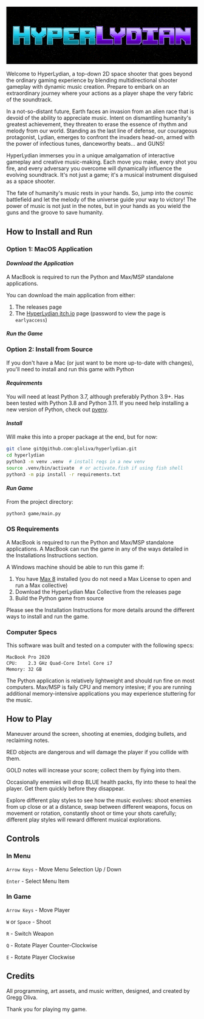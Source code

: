 ![title_card](assets/png/github/title_card.png) <!-- markdownlint-disable-line -->

Welcome to HyperLydian, a top-down 2D space shooter that goes beyond the ordinary gaming experience by blending multidirectional shooter gameplay with dynamic music creation. Prepare to embark on an extraordinary journey where your actions as a player shape the very fabric of the soundtrack.

In a not-so-distant future, Earth faces an invasion from an alien race that is devoid of the ability to appreciate music. Intent on dismantling humanity's greatest achievement, they threaten to erase the essence of rhythm and melody from our world. Standing as the last line of defense, our courageous protagonist, Lydian, emerges to confront the invaders head-on, armed with the power of infectious tunes, danceworthy beats... and GUNS!

HyperLydian immerses you in a unique amalgamation of interactive gameplay and creative music-making. Each move you make, every shot you fire, and every adversary you overcome will dynamically influence the evolving soundtrack. It's not just a game; it's a musical instrument disguised as a space shooter.

The fate of humanity's music rests in your hands. So, jump into the cosmic battlefield and let the melody of the universe guide your way to victory! The power of music is not just in the notes, but in your hands as you wield the guns and the groove to save humanity.

## How to Install and Run

### Option 1: MacOS Application

#### *Download the Application*

A MacBook is required to run the Python and Max/MSP standalone applications.

You can download the main application from either:

1. The releases page
2. The [HyperLydian itch.io](https://gloliva.itch.io/hyperlydian) page (password to view the page is `earlyaccess`)

#### *Run the Game*

### Option 2: Install from Source

If you don't have a Mac (or just want to be more up-to-date with changes), you'll need to install and run this game with Python

#### *Requirements*

You will need at least Python 3.7, although preferably Python 3.9+. Has been tested with Python 3.8 and Python 3.11. If you need help installing a new version of Python, check out [pyenv](https://github.com/pyenv/pyenv).

#### *Install*

Will make this into a proper package at the end, but for now:

```bash
git clone git@github.com:gloliva/hyperlydian.git
cd hyperlydian
python3 -m venv .venv  # install reqs in a new venv
source .venv/bin/activate  # or activate.fish if using fish shell
python3 -m pip install -r requirements.txt
```

#### *Run Game*

From the project directory:

```bash
python3 game/main.py
```

### OS Requirements

A MacBook is required to run the Python and Max/MSP standalone applications. A MacBook can run the game in any of the ways detailed in the Installations Instructions section.

A Windows machine should be able to run this game if:

1. You have [Max 8](https://cycling74.com/downloads) installed (you do not need a Max License to open and run a Max collective)
2. Download the HyperLydian Max Collective from the releases page
3. Build the Python game from source

Please see the Installation Instructions for more details around the different ways to install and run the game.

### Computer Specs

This software was built and tested on a computer with the following specs:

```text
MacBook Pro 2020
CPU:    2.3 GHz Quad-Core Intel Core i7
Memory: 32 GB
```

The Python application is relatively lightweight and should run fine on most computers. Max/MSP is faily CPU and memory intesive; if you are running additional memory-intensive applications you may experience stuttering for the music.

## How to Play

Maneuver around the screen, shooting at enemies, dodging bullets, and reclaiming notes.

RED objects are dangerous and will damage the player if you collide with them.

GOLD notes will increase your score; collect them by flying into them.

Occasionally enemies will drop BLUE health packs, fly into these to heal the player. Get them quickly before they disappear.

Explore different play styles to see how the music evolves: shoot enemies from up close or at a distance, swap between different weapons, focus on movement or rotation, constantly shoot or time your shots carefully; different play styles will reward different musical explorations.

## Controls

### In Menu

`Arrow Keys` - Move Menu Selection Up / Down

`Enter` - Select Menu Item

### In Game

`Arrow Keys` - Move Player

`W` or `Space` - Shoot

`R` - Switch Weapon

`Q` - Rotate Player Counter-Clockwise

`E` - Rotate Player Clockwise


## Credits

All programming, art assets, and music written, designed, and created by Gregg Oliva.

Thank you for playing my game.
